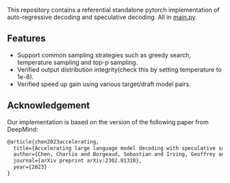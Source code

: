 This repository contains a referential standalone pytorch implementation of auto-regressive decoding and speculative decoding. All in [main.py](./main.py).
## Features
+ Support common sampling strategies such as greedy search, temperature sampling and top-p sampling.
+ Verified output distribution integrity(check this by setting temperature to 1e-8).
+ Verified speed up gain using various target/draft model pairs.

## Acknowledgement
Our implementation is based on the version of the following paper from DeepMind:
```latex
@article{chen2023accelerating,
  title={Accelerating large language model decoding with speculative sampling},
  author={Chen, Charlie and Borgeaud, Sebastian and Irving, Geoffrey and Lespiau, Jean-Baptiste and Sifre, Laurent and Jumper, John},
  journal={arXiv preprint arXiv:2302.01318},
  year={2023}
}
```
